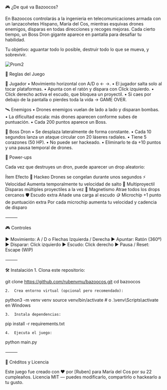 
🎮 ¿De qué va Bazoocos?

En Bazoocos controlarás a la ingenieria en telecomunicaciones armada con un lanzacohetes Hispano, María del Cos,  mientras esquivas drones enemigos, disparas en todas direcciones y recoges mejoras. Cada cierto tiempo, un Boss Dron gigante aparece en pantalla para desafiar tu habilidad.

Tu objetivo: aguantar todo lo posible, destruir todo lo que se mueva, y sobrevivir.

<img src="sprites/prom2.png" alt="Prom2" style="max-width: 100%; height: auto;" />

📜 Reglas del Juego

👤 Jugador
	•	Movimiento horizontal con A/D o ← →.
	•	El jugador salta solo al tocar plataformas.
	•	Apunta con el ratón y dispara con Click izquierdo.
	•	Click derecho activa el escudo, que bloquea un proyectil.
	•	Si caes por debajo de la pantalla o pierdes toda la vida → GAME OVER.

🛰️ Enemigos
	•	Drones enemigos vuelan de lado a lado y disparan bombas.
	•	La dificultad escala: más drones aparecen conforme subes de puntuación.
	•	Cada 200 puntos aparece un Boss.

👾 Boss Dron
	•	Se desplaza lateralmente de forma constante.
	•	Cada 10 segundos lanza un ataque circular con 20 láseres radiales.
	•	Tiene 5 corazones (50 HP).
	•	No puede ser hackeado.
	•	Eliminarlo te da +10 puntos y una pausa temporal de drones.

💎 Power-ups

Cada vez que destruyes un dron, puede aparecer un drop aleatorio:

Ítem	Efecto
🧠 Hackeo	Drones se congelan durante unos segundos
⚡ Velocidad	Aumenta temporalmente tu velocidad de salto
🔁 Multiproyectil	Disparas múltiples proyectiles a la vez
🧲 Magnetismo	Atrae todos los drops cercanos
🛡️ Escudo extra	Añade una carga al escudo
🪙 Microchip	+1 punto de puntuación extra
Por cada microchip aumenta tu velocidad y cadencia de disparo


⸻

🎮 Controles

▶  Movimiento:         A / D  o  Flechas Izquierda / Derecha
▶  Apuntar:            Ratón (360º)
▶  Disparar:           Click izquierdo
▶  Escudo:             Click derecho
▶  Pausa / Reset:      Escape (WIP)


⸻

🛠️ Instalación
	1.	Clona este repositorio:

git clone https://github.com/rubenvmu/bazoocos.git
cd bazoocos

	2.	Crea entorno virtual (opcional pero recomendado):

python3 -m venv venv
source venv/bin/activate  # o .\venv\Scripts\activate en Windows

	3.	Instala dependencias:

pip install -r requirements.txt

	4.	Ejecuta el juego:

python main.py


⸻

🧠 Créditos y Licencia

Este juego fue creado con ❤️ por [Ruben] para María del Cos por su 22 cumpleaños.
Licencia MIT — puedes modificarlo, compartirlo o hackearlo a tu gusto.
